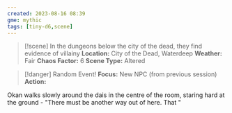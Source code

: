 ```yaml
---
created: 2023-08-16 08:39
gme: mythic
tags: [tiny-d6,scene]
---
```

> [!scene] In the dungeons below the city of the dead, they find evidence of villainy
> **Location:** City of the Dead, Waterdeep
> **Weather:** Fair
> **Chaos Factor:** 6
> **Scene Type:** Altered

> [!danger] Random Event!
> **Focus:** New NPC (from previous session)
> **Action:**  

Okan walks slowly around the dais in the centre of the room, staring hard at the ground - "There must be another way out of here. That "